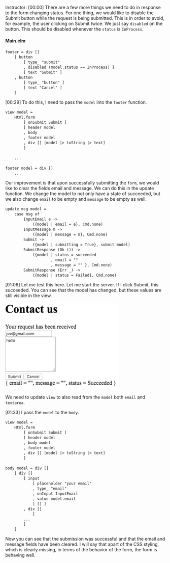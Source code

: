 Instructor: [00:00] There are a few more things we need to do in response to the form changing status. For one thing, we would like to disable the Submit button while the request is being submitted. This is in order to avoid, for example, the user clicking on Submit twice. We just say `disabled` on the button. This should be disabled whenever the `status` is `InProcess`.

#### Main.elm
```
footer = div []
    [ button
        [ type_ "submit" 
        , disabled (model.status == InProcess) ] 
        [ text "Submit" ]
    , button 
        [ type_ "button" ]
        [ text "Cancel" ]
    ]
```

[00:29] To do this, I need to pass the `model` into the `footer` function. 

```
view model = 
    Html.form
        [ onSubmit Submit ] 
        [ header model
        , body 
        , footer model
        , div [] [model |> toString |> text]
        ]

    ...

footer model = div []
    ...
```

Our improvement is that upon successfully submitting the `form`, we would like to clear the fields email and message. We can do this in the update function. We change the model to not only have a state of succeeded, but we also change `email` to be empty and `message` to be empty as well.

```
update msg model =
    case msg of 
        InputEmail e ->
            ({model | email = e}, Cmd.none)
        InputMessage m -> 
            ({model | message = m}, Cmd.none)
        Submit -> 
            ({model | submitting = True}, submit model)
        SubmitResponse (Ok ()) -> 
            ({model | status = succeeded
                    , email = ""
                    , message = "" }, Cmd.none)
        SubmitResponse (Err _) -> 
            ({model | status = Failed}, Cmd.none)
```

[01:06] Let me test this here. Let me start the server. If I click Submit, this succeeded. You can see that the model has changed, but these values are still visible in the view. 

![values still visible](../images/elm-change-an-elm-form-s-state-in-reaction-to-the-state-of-an-http-request-values-still-visible.png)

We need to update `view` to also read from the `model` both `email` and `textarea`.

[01:33] I pass the `model` to the `body`. 

```
view model = 
    Html.form
        [ onSubmit Submit ] 
        [ header model
        , body model
        , footer model
        , div [] [model |> toString |> text]
        ]

body model = div []
    [ div []
        [ input 
            [ placeholder "your email"
            , type_ "email"
            , onInput InputEmail
            , value model.email
            ] [] ]
        , div []
            [
        ...
        ]
    ]

```

Now you can see that the submission was successful and that the email and message fields have been cleared. I will say that apart of the CSS styling, which is clearly missing, in terms of the behavior of the form, the form is behaving well.
